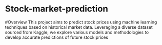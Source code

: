 # Stock-market-prediction
#Overview
This project aims to predict stock prices using machine learning techniques based on historical market data. Leveraging a diverse dataset sourced from Kaggle, we explore various models and methodologies to develop accurate predictions of future stock prices
